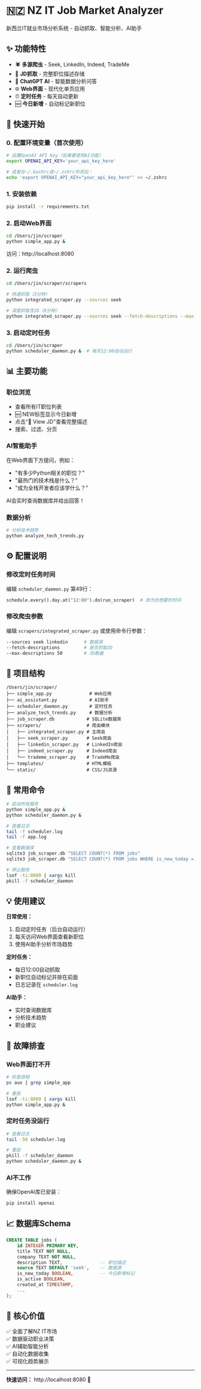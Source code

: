 # 🇳🇿 NZ IT Job Market Analyzer

新西兰IT就业市场分析系统 - 自动抓取、智能分析、AI助手

## ✨ 功能特性

- 🕷️ **多源爬虫** - Seek, LinkedIn, Indeed, TradeMe
- 📄 **JD抓取** - 完整职位描述存储
- 🤖 **ChatGPT AI** - 智能数据分析问答
- 🌐 **Web界面** - 现代化单页应用
- ⏰ **定时任务** - 每天自动更新
- 🆕 **今日新增** - 自动标记新职位

## 🚀 快速开始

### 0. 配置环境变量（首次使用）
```bash
# 设置OpenAI API Key（如果要使用AI功能）
export OPENAI_API_KEY='your_api_key_here'

# 或者在~/.bashrc或~/.zshrc中添加：
echo 'export OPENAI_API_KEY="your_api_key_here"' >> ~/.zshrc
```

### 1. 安装依赖
```bash
pip install -r requirements.txt
```

### 2. 启动Web界面
```bash
cd /Users/jin/scraper
python simple_app.py &
```
访问：http://localhost:8080

### 2. 运行爬虫
```bash
cd /Users/jin/scraper/scrapers

# 快速抓取（3分钟）
python integrated_scraper.py --sources seek

# 深度抓取含JD（8分钟）
python integrated_scraper.py --sources seek --fetch-descriptions --max-descriptions 50
```

### 3. 启动定时任务
```bash
cd /Users/jin/scraper
python scheduler_daemon.py &  # 每天12:00自动运行
```

## 📊 主要功能

### 职位浏览
- 查看所有IT职位列表
- 🆕 NEW标签显示今日新增
- 点击"📄 View JD"查看完整描述
- 搜索、过滤、分页

### AI智能助手
在Web界面下方提问，例如：
- "有多少Python相关的职位？"
- "最热门的技术栈是什么？"
- "成为全栈开发者应该学什么？"

AI会实时查询数据库并给出回答！

### 数据分析
```bash
# 分析技术趋势
python analyze_tech_trends.py
```

## ⚙️ 配置说明

### 修改定时任务时间
编辑 `scheduler_daemon.py` 第49行：
```python
schedule.every().day.at("12:00").do(run_scraper)  # 改为你想要的时间
```

### 修改爬虫参数
编辑 `scrapers/integrated_scraper.py` 或使用命令行参数：
```bash
--sources seek linkedin      # 数据源
--fetch-descriptions         # 是否抓取JD
--max-descriptions 50        # JD数量
```

## 📁 项目结构

```
/Users/jin/scraper/
├── simple_app.py              # Web应用
├── ai_assistant.py            # AI助手
├── scheduler_daemon.py        # 定时任务
├── analyze_tech_trends.py     # 数据分析
├── job_scraper.db            # SQLite数据库
├── scrapers/                 # 爬虫模块
│   ├── integrated_scraper.py # 主爬虫
│   ├── seek_scraper.py       # Seek爬虫
│   ├── linkedin_scraper.py   # LinkedIn爬虫
│   ├── indeed_scraper.py     # Indeed爬虫
│   └── trademe_scraper.py    # TradeMe爬虫
├── templates/                # HTML模板
└── static/                   # CSS/JS资源
```

## 🎯 常用命令

```bash
# 启动所有服务
python simple_app.py &
python scheduler_daemon.py &

# 查看日志
tail -f scheduler.log
tail -f app.log

# 查看数据库
sqlite3 job_scraper.db "SELECT COUNT(*) FROM jobs"
sqlite3 job_scraper.db "SELECT COUNT(*) FROM jobs WHERE is_new_today = 1"

# 停止服务
lsof -ti:8080 | xargs kill
pkill -f scheduler_daemon
```

## 💡 使用建议

**日常使用：**
1. 启动定时任务（后台自动运行）
2. 每天访问Web界面查看新职位
3. 使用AI助手分析市场趋势

**定时任务：**
- 每日12:00自动抓取
- 新职位自动标记并排在前面
- 日志记录在 `scheduler.log`

**AI助手：**
- 实时查询数据库
- 分析技术趋势
- 职业建议

## 🔧 故障排查

### Web界面打不开
```bash
# 检查进程
ps aux | grep simple_app

# 重启
lsof -ti:8080 | xargs kill
python simple_app.py &
```

### 定时任务没运行
```bash
# 查看日志
tail -50 scheduler.log

# 重启
pkill -f scheduler_daemon
python scheduler_daemon.py &
```

### AI不工作
确保OpenAI库已安装：
```bash
pip install openai
```

## 📈 数据库Schema

```sql
CREATE TABLE jobs (
    id INTEGER PRIMARY KEY,
    title TEXT NOT NULL,
    company TEXT NOT NULL,
    description TEXT,              -- 职位描述
    source TEXT DEFAULT 'seek',    -- 数据源
    is_new_today BOOLEAN,          -- 今日新增标记
    is_active BOOLEAN,
    created_at TIMESTAMP,
    ...
);
```

## 🎉 核心价值

✅ 全面了解NZ IT市场  
✅ 数据驱动职业决策  
✅ AI辅助智能分析  
✅ 自动化数据收集  
✅ 可视化趋势展示  

---

**快速访问：** http://localhost:8080 🚀
